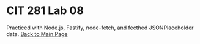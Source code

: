 # CIT 281 Lab 08
Practiced with Node.js, Fastify, node-fetch, and fecthed JSONPlaceholder data.
[Back to Main Page](https://erikakoopmans.github.io/)
